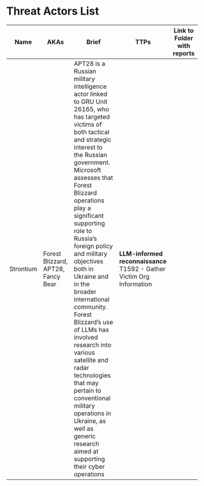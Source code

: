 # Threat Actors List

| Name               | AKAs           | Brief          | TTPs | Link to Folder with reports                                                                      |
| ------------------ | -------------- | -------------------------------------------- |--------- | ------------------------------------ |
| Strontium | Forest Blizzard, APT28, Fancy Bear |  APT28 is a Russian military intelligence actor linked to GRU Unit 26165, who has targeted victims of both tactical and strategic interest to the Russian government. Microsoft assesses that Forest Blizzard operations play a significant supporting role to Russia’s foreign policy and military objectives both in Ukraine and in the broader international community. Forest Blizzard’s use of LLMs has involved research into various satellite and radar technologies that may pertain to conventional military operations in Ukraine, as well as generic research aimed at supporting their cyber operations | **LLM-informed reconnaissance** T1592 - Gather Victim Org Information |
